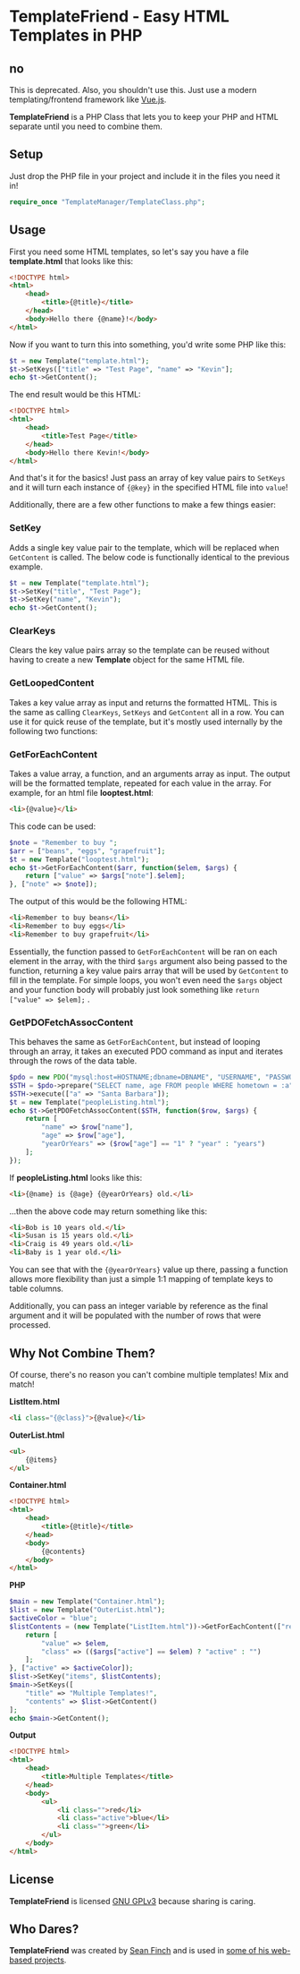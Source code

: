 # TemplateFriend - Easy HTML Templates in PHP

## no
This is deprecated. Also, you shouldn't use this. Just use a modern templating/frontend framework like [Vue.js](https://vuejs.org/).

**TemplateFriend** is a PHP Class that lets you to keep your PHP and HTML separate until you need to combine them. 

## Setup
Just drop the PHP file in your project and include it in the files you need it in!

```php
require_once "TemplateManager/TemplateClass.php";
```

## Usage
First you need some HTML templates, so let's say you have a file **template.html** that looks like this:
```html
<!DOCTYPE html>
<html>
	<head>
		<title>{@title}</title>
	</head>
	<body>Hello there {@name}!</body>
</html>
```

Now if you want to turn this into something, you'd write some PHP like this:
```php
$t = new Template("template.html");
$t->SetKeys(["title" => "Test Page", "name" => "Kevin"];
echo $t->GetContent();
```

The end result would be this HTML:
```html
<!DOCTYPE html>
<html>
	<head>
		<title>Test Page</title>
	</head>
	<body>Hello there Kevin!</body>
</html>
```

And that's it for the basics! Just pass an array of key value pairs to ```SetKeys``` and it will turn each instance of ```{@key}``` in the specified HTML file into ```value```!

Additionally, there are a few other functions to make a few things easier:

### SetKey
Adds a single key value pair to the template, which will be replaced when ```GetContent``` is called. The below code is functionally identical to the previous example.
```php
$t = new Template("template.html");
$t->SetKey("title", "Test Page");
$t->SetKey("name", "Kevin");
echo $t->GetContent();
```

### ClearKeys
Clears the key value pairs array so the template can be reused without having to create a new **Template** object for the same HTML file.

### GetLoopedContent
Takes a key value array as input and returns the formatted HTML. This is the same as calling ```ClearKeys```, ```SetKeys``` and ```GetContent``` all in a row. You can use it for quick reuse of the template, but it's mostly used internally by the following two functions:

### GetForEachContent
Takes a value array, a function, and an arguments array as input. The output will be the formatted template, repeated for each value in the array. For example, for an html file **looptest.html**:
```html
<li>{@value}</li>
```
This code can be used:
```php
$note = "Remember to buy ";
$arr = ["beans", "eggs", "grapefruit"];
$t = new Template("looptest.html");
echo $t->GetForEachContent($arr, function($elem, $args) {
	return ["value" => $args["note"].$elem];
}, ["note" => $note]);
```

The output of this would be the following HTML:
```html
<li>Remember to buy beans</li>
<li>Remember to buy eggs</li>
<li>Remember to buy grapefruit</li>
```

Essentially, the function passed to ```GetForEachContent``` will be ran on each element in the array, with the third ```$args``` argument also being passed to the function, returning a key value pairs array that will be used by ```GetContent``` to fill in the template. For simple loops, you won't even need the ```$args``` object and your function body will probably just look something like ```return ["value" => $elem];``` .

### GetPDOFetchAssocContent
This behaves the same as ```GetForEachContent```, but instead of looping through an array, it takes an executed PDO command as input and iterates through the rows of the data table.
```php
$pdo = new PDO("mysql:host=HOSTNAME;dbname=DBNAME", "USERNAME", "PASSWORD");
$STH = $pdo->prepare("SELECT name, age FROM people WHERE hometown = :a");
$STH->execute(["a" => "Santa Barbara"]);
$t = new Template("peopleListing.html");
echo $t->GetPDOFetchAssocContent($STH, function($row, $args) {
	return [
    	"name" => $row["name"], 
        "age" => $row["age"], 
        "yearOrYears" => ($row["age"] == "1" ? "year" : "years")
	];
});
```

If **peopleListing.html** looks like this:
```html
<li>{@name} is {@age} {@yearOrYears} old.</li>
```

...then the above code may return something like this:
```html
<li>Bob is 10 years old.</li>
<li>Susan is 15 years old.</li>
<li>Craig is 49 years old.</li>
<li>Baby is 1 year old.</li>
```

You can see that with the ```{@yearOrYears}``` value up there, passing a function allows more flexibility than just a simple 1:1 mapping of template keys to table columns.

Additionally, you can pass an integer variable by reference as the final argument and it will be populated with the number of rows that were processed.

## Why Not Combine Them?

Of course, there's no reason you can't combine multiple templates! Mix and match!

**ListItem.html**
```html
<li class="{@class}">{@value}</li>
```
**OuterList.html**
```html
<ul>
	{@items}
</ul>
```
**Container.html**
```html
<!DOCTYPE html>
<html>
	<head>
		<title>{@title}</title>
	</head>
	<body>
    	{@contents}
	</body>
</html>
```
**PHP**
```php
$main = new Template("Container.html");
$list = new Template("OuterList.html");
$activeColor = "blue";
$listContents = (new Template("ListItem.html"))->GetForEachContent(["red", "blue", "green"], function($elem, $args) {
	return [
    	"value" => $elem, 
        "class" => (($args["active"] == $elem) ? "active" : "")
    ];
}, ["active" => $activeColor]);
$list->SetKey("items", $listContents);
$main->SetKeys([
	"title" => "Multiple Templates!", 
    "contents" => $list->GetContent()
];
echo $main->GetContent();
```

**Output**
```html
<!DOCTYPE html>
<html>
	<head>
		<title>Multiple Templates</title>
	</head>
	<body>
    	<ul>
        	<li class="">red</li>
            <li class="active">blue</li>
            <li class="">green</li>
        </ul>
	</body>
</html>
```

## License
**TemplateFriend** is licensed [GNU GPLv3](https://www.gnu.org/licenses/gpl-3.0.en.html) because sharing is caring.

## Who Dares?
**TemplateFriend** was created by [Sean Finch](http://hauntedbees.com) and is used in [some of his web-based projects](https://github.com/HauntedBees?tab=repositories).
